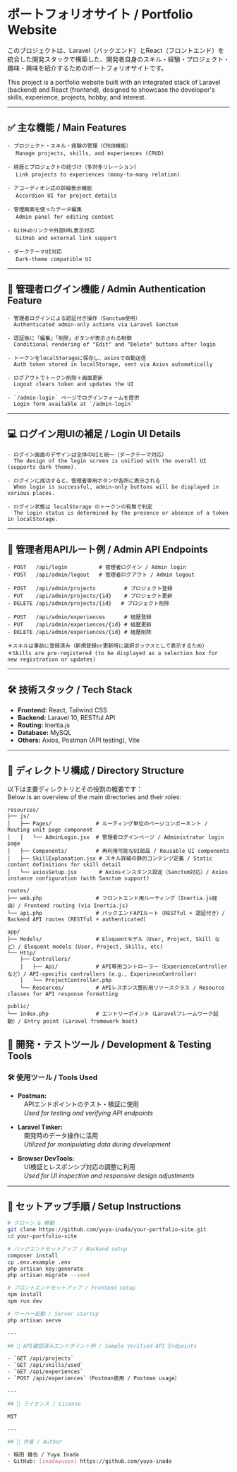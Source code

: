 # ポートフォリオサイト / Portfolio Website

このプロジェクトは、Laravel（バックエンド）とReact（フロントエンド）を統合した開発スタックで構築した、開発者自身のスキル・経験・プロジェクト・趣味・興味を紹介するためのポートフォリオサイトです。

This project is a portfolio website built with an integrated stack of Laravel (backend) and React (frontend), designed to showcase the developer's skills, experience, projects, hobby, and interest.

---

## ✅ 主な機能 / Main Features
```
- プロジェクト・スキル・経験の管理（CRUD機能）
　 Manage projects, skills, and experiences (CRUD)

- 経歴とプロジェクトの紐づけ（多対多リレーション）
　 Link projects to experiences (many-to-many relation)

- アコーディオン式の詳細表示機能
　 Accordion UI for project details

- 管理画面を使ったデータ編集
　 Admin panel for editing content

- GitHubリンクや外部URL表示対応
　 GitHub and external link support

- ダークテーマUI対応
　 Dark-theme compatible UI
```
---
## 🔐 管理者ログイン機能 / Admin Authentication Feature
```
- 管理者ログインによる認証付き操作（Sanctum使用）
  Authenticated admin-only actions via Laravel Sanctum

- 認証後に「編集」「削除」ボタンが表示される制御
  Conditional rendering of "Edit" and "Delete" buttons after login

- トークンをlocalStorageに保存し、axiosで自動送信
  Auth token stored in localStorage, sent via Axios automatically

- ログアウトでトークン削除＋画面更新
  Logout clears token and updates the UI

- `/admin-login` ページでログインフォームを提供
  Login form available at `/admin-login`
```
---
## 💻 ログイン用UIの補足 / Login UI Details
```
- ログイン画面のデザインは全体のUIと統一（ダークテーマ対応）
  The design of the login screen is unified with the overall UI (supports dark theme).

- ログインに成功すると、管理者専用ボタンが各所に表示される
  When login is successful, admin-only buttons will be displayed in various places.

- ログイン状態は localStorage のトークンの有無で判定
  The login status is determined by the presence or absence of a token in localStorage.
```
---
## 🔐 管理者用APIルート例 / Admin API Endpoints
```
- POST   /api/login          # 管理者ログイン / Admin login
- POST   /api/admin/logout   # 管理者ログアウト / Admin logout

- POST   /api/admin/projects         # プロジェクト登録
- PUT    /api/admin/projects/{id}    # プロジェクト更新
- DELETE /api/admin/projects/{id}   # プロジェクト削除

- POST   /api/admin/experiences      # 経歴登録
- PUT    /api/admin/experiences/{id} # 経歴更新
- DELETE /api/admin/experiences/{id} # 経歴削除

＊スキルは事前に登録済み（新規登録or更新時に選択ボックスとして表示するため）
＊Skills are pre-registered (to be displayed as a selection box for new registration or updates)
```
---

## 🛠 技術スタック / Tech Stack

- **Frontend:** React, Tailwind CSS
- **Backend:** Laravel 10, RESTful API
- **Routing:** Inertia.js
- **Database:** MySQL
- **Others:** Axios, Postman (API testing), Vite

---

## 📁 ディレクトリ構成 / Directory Structure
以下は主要ディレクトリとその役割の概要です：  
Below is an overview of the main directories and their roles:
```
resources/
├── js/
│   ├── Pages/              # ルーティング単位のページコンポーネント / Routing unit page component
│   │   └── AdminLogin.jsx  # 管理者ログインページ / Administrator login page
│   ├── Components/         # 再利用可能なUI部品 / Reusable UI components
│   ├── SkillExplanation.jsx # スキル詳細の静的コンテンツ定義 / Static content definitions for skill detail
│   └── axiosSetup.jsx       # Axiosインスタンス設定（Sanctum対応）/ Axios instance configuration (with Sanctum support)

routes/
├── web.php                 # フロントエンド用ルーティング（Inertia.js経由）/ Frontend routing (via Inertia.js)
└── api.php                 # バックエンドAPIルート（RESTful + 認証付き）/ Backend API routes (RESTful + authenticated)

app/
├── Models/                 # Eloquentモデル（User, Project, Skill など）/ Eloquent models (User, Project, Skills, etc)
└── Http/
    ├── Controllers/        
    │   ├── Api/            # API専用コントローラー（ExperienceControllerなど）/ API-specific controllers (e.g., ExperineceController)
    │   └── ProjectController.php
    └── Resources/          # APIレスポンス整形用リソースクラス / Resource classes for API response formatting

public/
└── index.php               # エントリーポイント（Laravelフレームワーク起動）/ Entry point (Laravel fremework boot)
```

## 🧪 開発・テストツール / Development & Testing Tools

### 🛠️ 使用ツール / Tools Used

- **Postman:**  
　APIエンドポイントのテスト・検証に使用  
　*Used for testing and verifying API endpoints*

- **Laravel Tinker:**  
　開発時のデータ操作に活用  
　*Utilized for manipulating data during development*

- **Browser DevTools:**  
　UI検証とレスポンシブ対応の調整に利用  
　*Used for UI inspection and responsive design adjustments*

---

## 🚀 セットアップ手順 / Setup Instructions

```bash
# クローン & 移動
git clone https://github.com/yuya-inada/your-portfolio-site.git
cd your-portfolio-site

# バックエンドセットアップ / Backend setup
composer install
cp .env.example .env
php artisan key:generate
php artisan migrate --seed

# フロントエンドセットアップ / Frontend setup
npm install
npm run dev

# サーバー起動 / Server startup
php artisan serve

---

## 📮 API確認済みエンドポイント例 / Sample Verified API Endpoints

- `GET /api/projects`
- `GET /api/skills/used`
- `GET /api/experiences`
- `POST /api/experiences`（Postman使用 / Postman usage）

---

## 📜 ライセンス / License

MIT

---

## 👤 作者 / Author

- 稲田 雄也 / Yuya Inada  
- GitHub: [inadayuuya] https://github.com/yuya-inada
